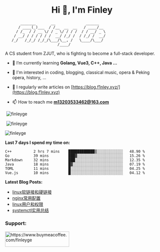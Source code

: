 <h1 align="center">Hi 👋, I'm Finley</h1>

```text
       _______       __              ______   
      / ____(_)___  / /__  __  __   / ____/__ 
     / /_  / / __ \/ / _ \/ / / /  / / __/ _ \
    / __/ / / / / / /  __/ /_/ /  / /_/ /  __/
   /_/   /_/_/ /_/_/\___/\__, /   \____/\___/
                        /____/                
```

<p align="left">

A CS student from ZJUT,
who is fighting to become a full-stack developer.

</p>

<p align="left">

- 🌱 I’m currently learning **Golang, Vue3, C++, Java ...**

- 🧠 I'm interested in coding, blogging, classical music, opera & Peking opera, history, ...

- 📝 I regularly write articles on [https://blog.f1nley.xyz/](https://blog.f1nley.xyz)

- 📫 How to reach me **m13203533462@163.com**

</p>

<p>&nbsp;<img align="center" src="https://github-readme-stats.vercel.app/api/top-langs/?username=finleyge&show_icons=true&locale=en&hide=javascript,html,tex" alt="finleyge" /></p>

<p>&nbsp;<img align="center" src="https://github-readme-stats.vercel.app/api?username=finleyge&show_icons=true&locale=en" alt="finleyge" /></p>

<p><img align="center" src="https://github-readme-streak-stats.herokuapp.com/?user=finleyge&" alt="finleyge" /></p>

**Last 7 days I spend my time on:**

<!--START_SECTION:waka-->

```text
C++          2 hrs 7 mins    ████████████▒░░░░░░░░░░░░   48.90 %
Go           39 mins         ███▓░░░░░░░░░░░░░░░░░░░░░   15.26 %
Markdown     32 mins         ███░░░░░░░░░░░░░░░░░░░░░░   12.35 %
Java         18 mins         █▓░░░░░░░░░░░░░░░░░░░░░░░   07.19 %
TOML         11 mins         █░░░░░░░░░░░░░░░░░░░░░░░░   04.25 %
Vue.js       10 mins         █░░░░░░░░░░░░░░░░░░░░░░░░   04.12 %
```

<!--END_SECTION:waka-->

</p>


**Latest Blog Posts:**

<!-- BLOG-POST-LIST:START -->
- [linux软链接和硬链接](https://blog.f1nley.xyz/articles/linux/linux%E8%BD%AF%E9%93%BE%E6%8E%A5%E5%92%8C%E7%A1%AC%E9%93%BE%E6%8E%A5/)
- [nginx常用配置](https://blog.f1nley.xyz/articles/%E8%BF%90%E7%BB%B4/nginx%E5%B8%B8%E7%94%A8%E9%85%8D%E7%BD%AE/)
- [linux用户和权限](https://blog.f1nley.xyz/articles/linux/linux%E7%94%A8%E6%88%B7%E5%92%8C%E6%9D%83%E9%99%90/)
- [systemctl实用总结](https://blog.f1nley.xyz/articles/%E7%BC%96%E7%A8%8B/systemctl%E5%AE%9E%E7%94%A8%E6%80%BB%E7%BB%93/)
<!-- BLOG-POST-LIST:END -->

<h3 align="left">Support:</h3>

<p align="left">

<a href="https://www.buymeacoffee.com/finleyge"> <img align="left" src="https://cdn.buymeacoffee.com/buttons/v2/default-yellow.png" height="50" width="210" alt="https://www.buymeacoffee.com/finleyge" />

</a>
</p>
